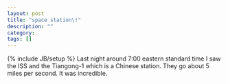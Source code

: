 ```yaml
---
layout: post
title: "space station\!"
description: ""
category: 
tags: []
---
```

{% include JB/setup %}
 Last night around 7:00 eastern standard time I saw the ISS and the Tiangong-1 which is a Chinese station. They go about 5 miles per second. It was incredible.